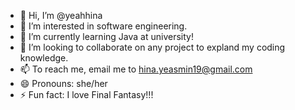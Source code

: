 - 👋 Hi, I’m @yeahhina
- 👀 I’m interested in software engineering.
- 🌱 I’m currently learning Java at university!
- 💞️ I’m looking to collaborate on any project to expland my coding knowledge.
- 📫 To reach me, email me to hina.yeasmin19@gmail.com
- 😄 Pronouns: she/her
- ⚡ Fun fact: I love Final Fantasy!!!

<!---
yeahhina/yeahhina is a ✨ special ✨ repository because its `README.md` (this file) appears on your GitHub profile.
You can click the Preview link to take a look at your changes.
--->
